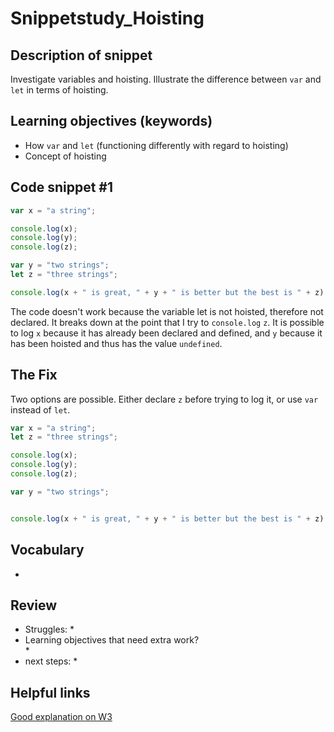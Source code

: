 # Snippetstudy_Hoisting

## Description of snippet
Investigate variables and hoisting. Illustrate the difference between `var` and `let` in terms of hoisting.

## Learning objectives (keywords)
* How `var` and `let` (functioning differently with regard to hoisting)
* Concept of hoisting

## Code snippet #1
```js
var x = "a string";

console.log(x);
console.log(y);
console.log(z);

var y = "two strings";
let z = "three strings";

console.log(x + " is great, " + y + " is better but the best is " + z)
```

The code doesn't work because the variable let is not hoisted, therefore not declared. It breaks down at the point that I try to `console.log` `z`. 
It is possible to log `x` because it has already been declared and defined, and `y` because it has been hoisted and thus has the value `undefined`.

## The Fix
Two options are possible. Either declare `z` before trying to log it, or use `var` instead of `let`.
```js
var x = "a string";
let z = "three strings";

console.log(x);
console.log(y);
console.log(z);

var y = "two strings";


console.log(x + " is great, " + y + " is better but the best is " + z)
```

## Vocabulary
- 
   
## Review
* Struggles: 
  * 
* Learning objectives that need extra work?   
  * 
* next steps: 
  * 

## Helpful links
[Good explanation on W3](https://www.w3schools.com/js/js_hoisting.asp)
